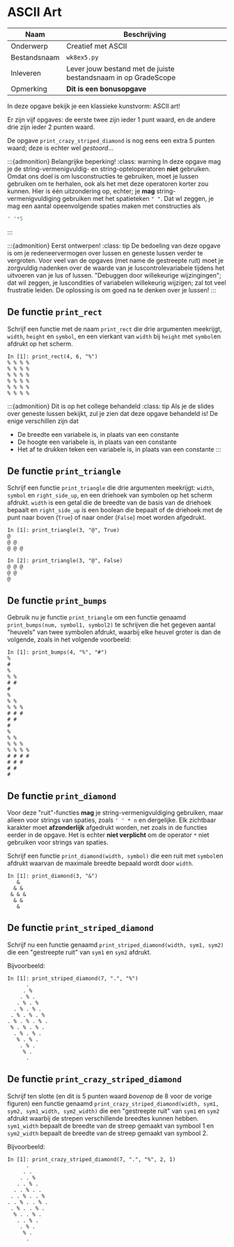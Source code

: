 # ASCII Art

| Naam         | Beschrijving                                                   |
|--------------|----------------------------------------------------------------|
| Onderwerp    | Creatief met ASCII                                             |
| Bestandsnaam | `wk8ex5.py`                                                    |
| Inleveren    | Lever jouw bestand met de juiste bestandsnaam in op GradeScope |
| Opmerking    | **Dit is een bonusopgave**                                     |

In deze opgave bekijk je een klassieke kunstvorm: ASCII art!

Er zijn vijf opgaves: de eerste twee zijn ieder 1 punt waard, en de andere drie zijn ieder 2 punten waard.

De opgave `print_crazy_striped_diamond` is nog eens een extra 5 punten waard; deze is echter wel *gestoord*...

:::{admonition} Belangrijke beperking!
:class: warning
In deze opgave mag je de string-vermenigvuldig- en string-opteloperatoren **niet** gebruiken. Omdat ons doel is om lusconstructies te gebruiken, moet je lussen gebruiken om te herhalen, ook als het met deze operatoren korter zou kunnen. Hier is één uitzondering op, echter; je **mag** string-vermenigvuldiging gebruiken met het spatieteken `" "`. Dat wl zeggen, je mag een aantal opeenvolgende spaties maken met constructies als

```python
" "*5
```
:::

:::{admonition} Eerst ontwerpen!
:class: tip
De bedoeling van deze opgave is om je redeneervermogen over lussen en geneste lussen verder te vergroten. Voor veel van de opgaves (met name de gestreepte ruit) moet je zorgvuldig nadenken over de waarde van je luscontrolevariabele tijdens het uitvoeren van je lus of lussen. "Debuggen door willekeurige wijzingingen"; dat wil zeggen, je luscondities of variabelen willekeurig wijzigen; zal tot veel frustratie leiden. De oplossing is om goed na te denken over je lussen!
:::

## De functie `print_rect`

Schrijf een functie met de naam `print_rect` die drie argumenten meekrijgt, `width`, `height` en `symbol`, en een vierkant van `width` bij `height` met `symbol`en afdrukt op het scherm.

```ipython
In [1]: print_rect(4, 6, "%")
% % % %
% % % %
% % % %
% % % %
% % % %
% % % %
```

:::{admonition} Dit is op het college behandeld
:class: tip
Als je de slides over geneste lussen bekijkt, zul je zien dat deze opgave behandeld is! De enige verschillen zijn dat

-   De breedte een variabele is, in plaats van een constante
-   De hoogte een variabele is, in plaats van een constante
-   Het af te drukken teken een variabele is, in plaats van een constante
:::

## De functie `print_triangle`

Schrijf een functie `print_triangle` die drie argumenten meekrijgt: `width`, `symbol` en `right_side_up`, en een driehoek van symbolen op het scherm afdrukt. `width` is een getal die de breedte van de basis van de driehoek bepaalt en `right_side_up` is een boolean die bepaalt of de driehoek met de punt naar boven (`True`) of naar onder (`False`) moet worden afgedrukt.

```ipython
In [1]: print_triangle(3, "@", True)
@
@ @
@ @ @

In [2]: print_triangle(3, "@", False)
@ @ @
@ @
@
```

## De functie `print_bumps`

Gebruik nu je functie `print_triangle` om een functie genaamd `print_bumps(num, symbol1, symbol2)` te schrijven die het gegeven aantal "heuvels" van twee symbolen afdrukt, waarbij elke heuvel groter is dan de volgende, zoals in het volgende voorbeeld:

```ipython
In [1]: print_bumps(4, "%", "#")
%
#
%
% %
# #
#
%
% %
% % %
# # #
# #
#
%
% %
% % %
% % % %
# # # #
# # #
# #
#
```

## De functie `print_diamond`

Voor deze "ruit"-functies **mag** je string-vermenigvuldiging gebruiken, maar alleen voor strings van spaties, zoals `' ' * n` en dergelijke. Elk zichtbaar karakter moet **afzonderlijk** afgedrukt worden, net zoals in de functies eerder in de opgave. Het is echter **niet verplicht** om de operator `*` niet gebruiken voor strings van spaties.

Schrijf een functie `print_diamond(width, symbol)` die een ruit met `symbol`en afdrukt waarvan de maximale breedte bepaald wordt door `width`.

```ipython
In [1]: print_diamond(3, "&")
   &
  & &
 & & &
  & &
   &
```

## De functie `print_striped_diamond`

Schrijf nu een functie genaamd `print_striped_diamond(width, sym1, sym2)` die een "gestreepte ruit" van `sym1` en `sym2` afdrukt.

Bijvoorbeeld:

```ipython
In [1]: print_striped_diamond(7, ".", "%")
      .
     . %
    . % .
   . % . %
  . % . % .
 . % . % . %
. % . % . % .
 % . % . % .
  . % . % .
   % . % .
    . % .
     % .
      .
```

## De functie `print_crazy_striped_diamond`

Schrijf ten slotte (en dit is 5 punten waard *bovenop* de 8 voor de vorige figuren) een functie genaamd `print_crazy_striped_diamond(width, sym1, sym2, sym1_width, sym2_width)` die een "gestreepte ruit" van `sym1` en `sym2` afdrukt waarbij de strepen verschillende breedtes kunnen hebben. `sym1_width` bepaalt de breedte van de streep gemaakt van symbool 1 en `sym2_width` bepaalt de breedte van de streep gemaakt van symbool 2.

Bijvoorbeeld:

```ipython
In [1]: print_crazy_striped_diamond(7, ".", "%", 2, 1)
      .
     . .
    . . %
   . . % .
  . . % . .
 . . % . . %
. . % . . % .
 . % . . % .
  % . . % .
   . . % .
    . % .
     % .
      .
```
